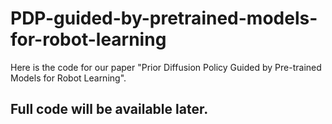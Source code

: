 # PDP-guided-by-pretrained-models-for-robot-learning
Here is the code for our paper "Prior Diffusion Policy Guided by Pre-trained Models for Robot Learning".
## Full code will be available later.
